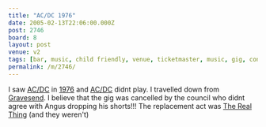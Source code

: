 ```yaml
---
title: "AC/DC 1976"
date: 2005-02-13T22:06:00.000Z
post: 2746
board: 8
layout: post
venue: v2
tags: [bar, music, child friendly, venue, ticketmaster, music, gig, concert, "ac/dc", leas cliff hall, folkestone, "1976", real thing]
permalink: /m/2746/
---
```

I saw <a href="/wiki/ac+dc">AC/DC</a> in <a href="/wiki/1976">1976</a> and <a href="/wiki/ac+dc">AC/DC</a> didnt play. I travelled down from <a href="/wiki/gravesend">Gravesend</a>. I believe that the gig was cancelled by the council who didnt agree with Angus dropping his shorts!!! The replacement act was <a href="/wiki/real+thing">The Real Thing</a> (and they weren't)
